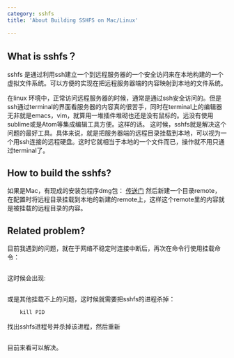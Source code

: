 ```yaml
---
category: sshfs
title: 'About Building SSHFS on Mac/Linux'

---
```


## What is sshfs？

sshfs 是通过利用ssh建立一个到远程服务器的一个安全访问来在本地构建的一个虚拟文件系统。可以方便的实现在把远程服务器端的内容映射到本地的文件系统。

在linux 环境中，正常访问远程服务器的时候，通常是通过ssh安全访问的。但是ssh通过terminal的界面看服务器的内容真的很苦手，同时在terminal上的编辑器无非就是emacs，vim，就算用一堆插件堆砌也还是没有鼠标的。远没有使用sublime或是Atom等集成编辑工具方便。这样的话。 这时候，sshfs就是解决这个问题的最好工具。具体来说，就是把服务器端的远程目录挂载到本地，可以视为一个用ssh连接的远程硬盘。这时它就相当于本地的一个文件而已，操作就不用只通过terminal了。

## How to build the sshfs?

如果是Mac，有现成的安装包程序dmg包：
[传送门]( https://code.google.com/archive/p/macfuse/downloads )
然后新建一个目录remote，在配置时将远程目录挂载到本地的新建的remote上，这样这个remote里的内容就是被挂载的远程目录的内容。

## Related problem?

目前我遇到的问题，就在于网络不稳定时连接中断后，再次在命令行使用挂载命令：

```sshfs -C -o reconnect -p 22 sshID@Server.a.b.cn:/远程的/目录 /本地的/目录
```

这时候会出现:

```mount_osxfusefs: mount point /Users/ritakuka/klab_gem5 is itself on a OSXFUSE volume
```

或是其他挂载不上的问题，这时候就需要把sshfs的进程杀掉：

``` ps aux | grep sshfs #get the process id
    kill PID
```

找出sshfs进程号并杀掉该进程，然后重新

```sshfs -C -o reconnect -p 22 sshID@Server.a.b.cn:/远程的/目录 /本地的/目录
```
  
目前来看可以解决。
